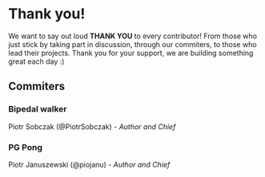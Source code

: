 # Thank you!
We want to say out loud **THANK YOU** to every contributor! From those who just stick by taking part in discussion, through our commiters, to those who lead their projects. Thank you for your support, we are building something great each day :)

## Commiters
### Bipedal walker
Piotr Sobczak (@PiotrSobczak) - *Author and Chief*

### PG Pong
Piotr Januszewski (@piojanu) - *Author and Chief*

